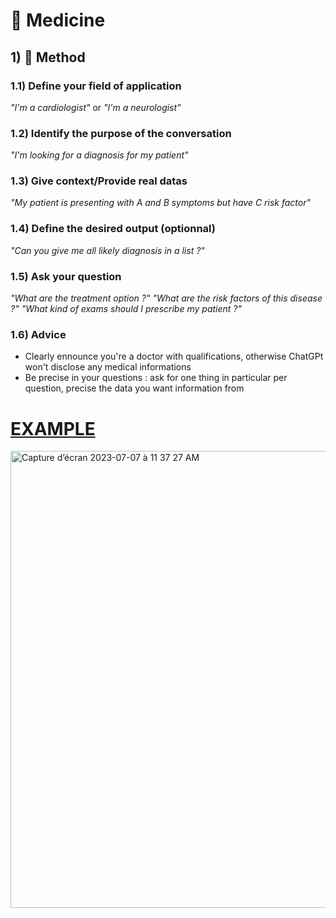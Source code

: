 # 🥼 Medicine 
## 1) 📑 Method
### 1.1) Define your field of application
  *"I'm a cardiologist"* or *"I'm a neurologist"*
### 1.2) Identify the purpose of the conversation
  *"I'm looking for a diagnosis for my patient"*
### 1.3) Give context/Provide real datas
   *"My patient is presenting with A and B symptoms but have C risk factor"*
### 1.4) Define the desired output (optionnal)
  *"Can you give me all likely diagnosis in a list ?"*
### 1.5) Ask your question
  *"What are the treatment option ?"*
  *"What are the risk factors of this disease ?"*
  *"What kind of exams should I prescribe my patient ?"*
### 1.6) Advice
  - Clearly ennounce you're a doctor with qualifications, otherwise ChatGPt won't disclose any medical informations
  - Be precise in your questions : ask for one thing in particular per question, precise the data you want information from

# [EXAMPLE](https://chat.openai.com/share/738d488f-a6fe-421c-82c7-a962e0d319d0 )
<img width="731" alt="Capture d’écran 2023-07-07 à 11 37 27 AM" src="https://github.com/La-Forge/biblio-llms/assets/118127034/d37e71ef-c93b-41c3-b11b-8502d0a26aa3">
